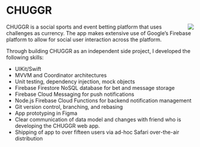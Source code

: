 # CHUGGR
<img src = "CHUGGR v1.1.1 Demo.gif" align = "right">

CHUGGR is a social sports and event betting platform that uses challenges as currency. The app makes extensive use of Google’s Firebase platform to allow for social user interaction across the platform.

Through building CHUGGR as an independent side project, I developed the following skills:

* UIKit/Swift
* MVVM and Coordinator architectures
* Unit testing, dependency injection, mock objects
* Firebase Firestore NoSQL database for bet and message storage
* Firebase Cloud Messaging for push notifications
* Node.js Firebase Cloud Functions for backend notification management
* Git version control, branching, and rebasing
* App prototyping in Figma
* Clear communication of data model and changes with friend who is developing the CHUGGR web app.
* Shipping of app to over fifteen users via ad-hoc Safari over-the-air distribution

